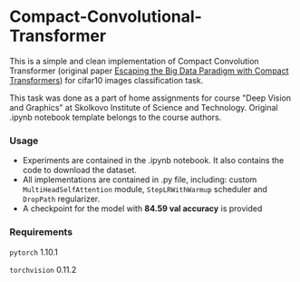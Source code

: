 # Compact-Convolutional-Transformer

This is a simple and clean implementation of Compact Convolution Transformer (original paper [Escaping the Big Data Paradigm with Compact Transformers](https://arxiv.org/pdf/2104.05704.pdf)) for cifar10 images classification task. 

This task was done as a part of home assignments for course "Deep Vision and Graphics" at Skolkovo Institute of Science and Technology. Original .ipynb notebook template belongs to the course authors.


### **Usage**

- Experiments are contained in the .ipynb notebook. It also contains the code to download the dataset.
- All implementations are contained in .py file, including: custom ```MultiHeadSelfAttention``` module, ```StepLRWithWarmup``` scheduler and ```DropPath``` regularizer.
- A checkpoint for the model with **84.59 val accuracy** is provided

### Requirements
```pytorch``` 1.10.1

```torchvision``` 0.11.2
